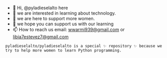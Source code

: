 - 👋 Hi, @pyladieselalto here
- 👀 we are interested in learning about technology.
- 🌱 we are here to support more women.
- 💞️ we hope you can support us with our learning
- 📫 How to reach us email: wwarmi939@gmail.com or libia7estevez7@gmail.com


`pyladieselalto/pyladieselalto is a special ✨ repository ✨ because we try to help more women to learn Python programming.`


